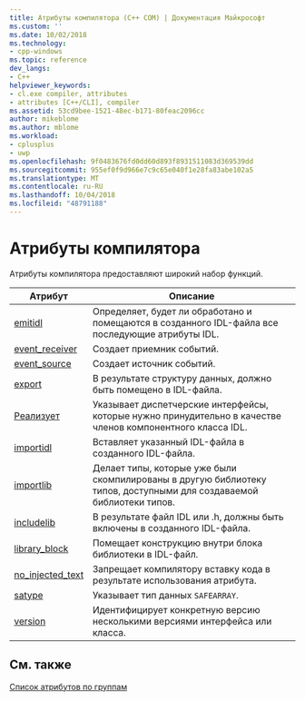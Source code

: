 ```yaml
---
title: Атрибуты компилятора (C++ COM) | Документация Майкрософт
ms.custom: ''
ms.date: 10/02/2018
ms.technology:
- cpp-windows
ms.topic: reference
dev_langs:
- C++
helpviewer_keywords:
- cl.exe compiler, attributes
- attributes [C++/CLI], compiler
ms.assetid: 53cd9bee-1521-48ec-b171-80feac2096cc
author: mikeblome
ms.author: mblome
ms.workload:
- cplusplus
- uwp
ms.openlocfilehash: 9f0483676fd0dd60d893f8931511083d369539dd
ms.sourcegitcommit: 955ef0f9d966e7c9c65e040f1e28fa83abe102a5
ms.translationtype: MT
ms.contentlocale: ru-RU
ms.lasthandoff: 10/04/2018
ms.locfileid: "48791188"
---
```

# <a name="compiler-attributes"></a>Атрибуты компилятора

Атрибуты компилятора предоставляют широкий набор функций.

|Атрибут|Описание|
|---------------|-----------------|
|[emitidl](emitidl.md)|Определяет, будет ли обработано и помещаются в созданного IDL-файла все последующие атрибуты IDL.|
|[event_receiver](event-receiver.md)|Создает приемник событий.|
|[event_source](event-source.md)|Создает источник событий.|
|[export](export.md)|В результате структуру данных, должно быть помещено в IDL-файла.|
|[Реализует](implements-cpp.md)|Указывает диспетчерские интерфейсы, которые нужно принудительно в качестве членов компонентного класса IDL.|
|[importidl](importidl.md)|Вставляет указанный IDL-файла в созданного IDL-файла.|
|[importlib](importlib.md)|Делает типы, которые уже были скомпилированы в другую библиотеку типов, доступными для создаваемой библиотеки типов.|
|[includelib](includelib-cpp.md)|В результате файл IDL или .h, должны быть включены в созданного IDL-файла.|
|[library_block](library-block.md)|Помещает конструкцию внутри блока библиотеки в IDL-файл.|
|[no_injected_text](no-injected-text.md)|Запрещает компилятору вставку кода в результате использования атрибута.|
|[satype](satype.md)|Указывает тип данных `SAFEARRAY`.|
|[version](version-cpp.md)|Идентифицирует конкретную версию несколькими версиями интерфейса или класса.|

## <a name="see-also"></a>См. также

[Список атрибутов по группам](attributes-by-group.md)